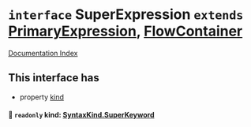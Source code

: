 # `interface` SuperExpression `extends` [PrimaryExpression](../private.interface.PrimaryExpression/README.md), [FlowContainer](../private.interface.FlowContainer/README.md)

[Documentation Index](../README.md)

## This interface has

- property [kind](#-readonly-kind-syntaxkindsuperkeyword)


#### 📄 `readonly` kind: [SyntaxKind.SuperKeyword](../private.enum.SyntaxKind/README.md#superkeyword--108)



